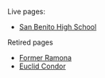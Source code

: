 Live pages:

- <a href="/san-benito-high-school/">San Benito High School</a>

Retired pages
- <a href="/former-ramona/">Former Ramona</a>
- <a href="/euclid-condor/">Euclid Condor</a>